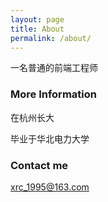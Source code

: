 ```yaml
---
layout: page
title: About
permalink: /about/
---
```


一名普通的前端工程师

### More Information

在杭州长大

毕业于华北电力大学

### Contact me

[xrc_1995@163.com](mailto:xrc_1995@163.com)